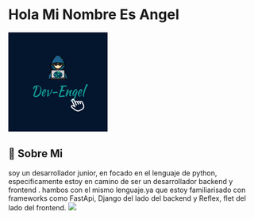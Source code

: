 
# Hola Mi Nombre Es Angel


![Screenshot of a comment on a GitHub issue showing an image, added in the Markdown, of an Octocat smiling and raising a tentacle.](iconDev.png)


## 🚀 Sobre Mi
soy un desarrollador junior,  en focado en el lenguaje de python, especificamente estoy en camino de ser  un desarrollador backend y frontend .
hambos con el mismo lenguaje.ya que estoy familiarisado con  frameworks como FastApi, Django del lado del backend y Reflex, flet del lado del frontend.
<a href="https://www.python.org/" title="Python"><img src="icons/python.png" /></a>
